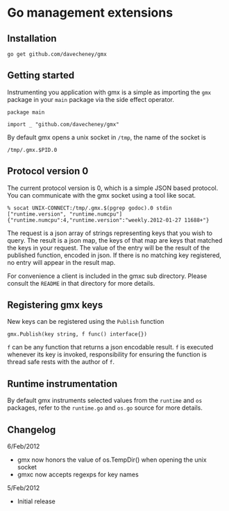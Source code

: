# Go management extensions

## Installation
  
	go get github.com/davecheney/gmx

## Getting started

Instrumenting you application with gmx is a simple as importing the `gmx` package in your `main` package via the side effect operator.

	package main

	import _ "github.com/davecheney/gmx"

By default gmx opens a unix socket in `/tmp`, the name of the socket is

	/tmp/.gmx.$PID.0

## Protocol version 0

The current protocol version is 0, which is a simple JSON based protocol. You can communicate with the gmx socket using a tool like socat.

	% socat UNIX-CONNECT:/tmp/.gmx.$(pgrep godoc).0 stdin
	["runtime.version", "runtime.numcpu"]
	{"runtime.numcpu":4,"runtime.version":"weekly.2012-01-27 11688+"}
     
The request is a json array of strings representing keys that you wish to query. The result is a json map, the keys of that map are keys that matched the keys in your request. The value of the entry will be the result of the published function, encoded in json. If there is no matching key registered, no entry will appear in the result map.

For convenience a client is included in the gmxc sub directory. Please consult the `README` in that directory for more details.

## Registering gmx keys

New keys can be registered using the `Publish` function

	gmx.Publish(key string, f func() interface{})

`f` can be any function that returns a json encodable result. `f` is executed whenever its key is invoked, responsibility for ensuring the function is thread safe rests with the author of `f`.

## Runtime instrumentation

By default gmx instruments selected values from the  `runtime` and `os` packages, refer to the `runtime.go` and `os.go` source for more details.

## Changelog

6/Feb/2012 
- gmx now honors the value of os.TempDir() when opening the unix socket
- gmxc now accepts regexps for key names

5/Feb/2012 
- Initial release
